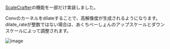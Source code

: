 [ScaleCrafter](https://github.com/YingqingHe/ScaleCrafter)の機能を一部だけ実装しました。

Convのカーネルをdilateすることで、高解像度が生成されるようになります。dilate_rateが整数ではない場合は、あくちべーしょんのアップスケールとダウンスケールによって調整されます。

![image](https://github.com/laksjdjf/cgem156-ComfyUI/assets/22386664/ba212a9a-e95d-411e-a235-edab11cff811)
